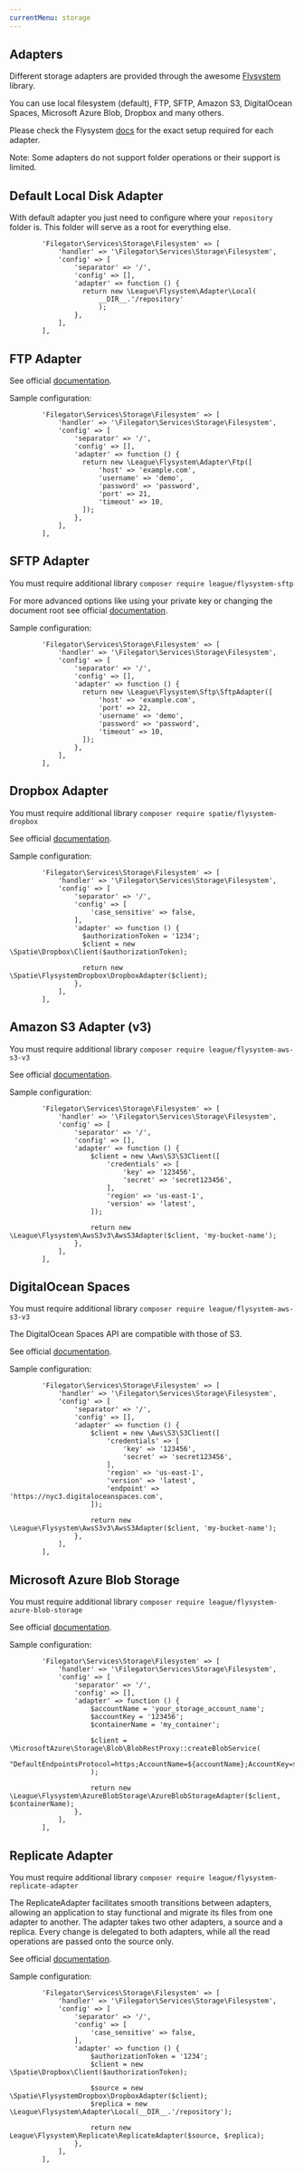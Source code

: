 ```yaml
---
currentMenu: storage
---
```


## Adapters
Different storage adapters are provided through the awesome [Flysystem](https://github.com/thephpleague/flysystem) library.

You can use local filesystem (default), FTP, SFTP, Amazon S3, DigitalOcean Spaces, Microsoft Azure Blob, Dropbox and many others.

Please check the Flysystem [docs](https://flysystem.thephpleague.com/v1/docs/) for the exact setup required for each adapter.

Note: Some adapters do not support folder operations or their support is limited.

## Default Local Disk Adapter
With default adapter you just need to configure where your `repository` folder is. This folder will serve as a root for everything else.

```
        'Filegator\Services\Storage\Filesystem' => [
            'handler' => '\Filegator\Services\Storage\Filesystem',
            'config' => [
                'separator' => '/',
                'config' => [],
                'adapter' => function () {
                  return new \League\Flysystem\Adapter\Local(
                      __DIR__.'/repository'
                      );
                },
            ],
        ],

```

## FTP Adapter
See official [documentation](https://flysystem.thephpleague.com/v1/docs/adapter/ftp/).

Sample configuration:

```
        'Filegator\Services\Storage\Filesystem' => [
            'handler' => '\Filegator\Services\Storage\Filesystem',
            'config' => [
                'separator' => '/',
                'config' => [],
                'adapter' => function () {
                  return new \League\Flysystem\Adapter\Ftp([
                      'host' => 'example.com',
                      'username' => 'demo',
                      'password' => 'password',
                      'port' => 21,
                      'timeout' => 10,
                  ]);
                },
            ],
        ],

```

## SFTP Adapter
You must require additional library `composer require league/flysystem-sftp`

For more advanced options like using your private key or changing the document root see official [documentation](https://flysystem.thephpleague.com/v1/docs/adapter/sftp/).

Sample configuration:

```
        'Filegator\Services\Storage\Filesystem' => [
            'handler' => '\Filegator\Services\Storage\Filesystem',
            'config' => [
                'separator' => '/',
                'config' => [],
                'adapter' => function () {
                  return new \League\Flysystem\Sftp\SftpAdapter([
                      'host' => 'example.com',
                      'port' => 22,
                      'username' => 'demo',
                      'password' => 'password',
                      'timeout' => 10,
                  ]);
                },
            ],
        ],

```
## Dropbox Adapter
You must require additional library `composer require spatie/flysystem-dropbox`

See official [documentation](https://flysystem.thephpleague.com/v1/docs/adapter/dropbox/).

Sample configuration:

```
        'Filegator\Services\Storage\Filesystem' => [
            'handler' => '\Filegator\Services\Storage\Filesystem',
            'config' => [
                'separator' => '/',
                'config' => [
                    'case_sensitive' => false,
                ],
                'adapter' => function () {
                  $authorizationToken = '1234';
                  $client = new \Spatie\Dropbox\Client($authorizationToken);

                  return new \Spatie\FlysystemDropbox\DropboxAdapter($client);
                },
            ],
        ],

```

## Amazon S3 Adapter (v3)
You must require additional library `composer require league/flysystem-aws-s3-v3`

See official [documentation](https://flysystem.thephpleague.com/v1/docs/adapter/aws-s3/).

Sample configuration:

```
        'Filegator\Services\Storage\Filesystem' => [
            'handler' => '\Filegator\Services\Storage\Filesystem',
            'config' => [
                'separator' => '/',
                'config' => [],
                'adapter' => function () {
                    $client = new \Aws\S3\S3Client([
                        'credentials' => [
                            'key' => '123456',
                            'secret' => 'secret123456',
                        ],
                        'region' => 'us-east-1',
                        'version' => 'latest',
                    ]);

                    return new \League\Flysystem\AwsS3v3\AwsS3Adapter($client, 'my-bucket-name');
                },
            ],
        ],

```

## DigitalOcean Spaces
You must require additional library `composer require league/flysystem-aws-s3-v3`

The DigitalOcean Spaces API are compatible with those of S3.

See official [documentation](https://flysystem.thephpleague.com/v1/docs/adapter/digitalocean-spaces/).

Sample configuration:

```
        'Filegator\Services\Storage\Filesystem' => [
            'handler' => '\Filegator\Services\Storage\Filesystem',
            'config' => [
                'separator' => '/',
                'config' => [],
                'adapter' => function () {
                    $client = new \Aws\S3\S3Client([
                        'credentials' => [
                            'key' => '123456',
                            'secret' => 'secret123456',
                        ],
                        'region' => 'us-east-1',
                        'version' => 'latest',
                        'endpoint' => 'https://nyc3.digitaloceanspaces.com',
                    ]);

                    return new \League\Flysystem\AwsS3v3\AwsS3Adapter($client, 'my-bucket-name');
                },
            ],
        ],

```
## Microsoft Azure Blob Storage
You must require additional library `composer require league/flysystem-azure-blob-storage`

See official [documentation](https://flysystem.thephpleague.com/v1/docs/adapter/azure/).

Sample configuration:

```
        'Filegator\Services\Storage\Filesystem' => [
            'handler' => '\Filegator\Services\Storage\Filesystem',
            'config' => [
                'separator' => '/',
                'config' => [],
                'adapter' => function () {
                    $accountName = 'your_storage_account_name';
                    $accountKey = '123456';
                    $containerName = 'my_container';

                    $client = \MicrosoftAzure\Storage\Blob\BlobRestProxy::createBlobService(
                        "DefaultEndpointsProtocol=https;AccountName=${accountName};AccountKey=${accountKey};"
                    );

                    return new \League\Flysystem\AzureBlobStorage\AzureBlobStorageAdapter($client, $containerName);
                },
            ],
        ],
```

## Replicate Adapter
You must require additional library `composer require league/flysystem-replicate-adapter`

The ReplicateAdapter facilitates smooth transitions between adapters, allowing an application to stay functional and migrate its files from one adapter to another. The adapter takes two other adapters, a source and a replica. Every change is delegated to both adapters, while all the read operations are passed onto the source only.

See official [documentation](https://flysystem.thephpleague.com/v1/docs/adapter/replicate/).

Sample configuration:

```
        'Filegator\Services\Storage\Filesystem' => [
            'handler' => '\Filegator\Services\Storage\Filesystem',
            'config' => [
                'separator' => '/',
                'config' => [
                    'case_sensitive' => false,
                ],
                'adapter' => function () {
                    $authorizationToken = '1234';
                    $client = new \Spatie\Dropbox\Client($authorizationToken);

                    $source = new \Spatie\FlysystemDropbox\DropboxAdapter($client);
                    $replica = new \League\Flysystem\Adapter\Local(__DIR__.'/repository');

                    return new League\Flysystem\Replicate\ReplicateAdapter($source, $replica);
                },
            ],
        ],

```
